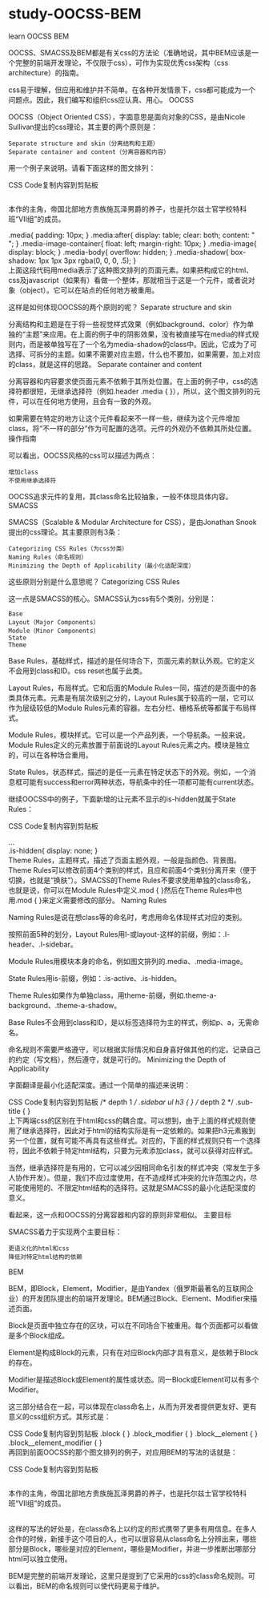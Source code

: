 # study-OOCSS-BEM
learn OOCSS BEM



OOCSS、SMACSS及BEM都是有关css的方法论（准确地说，其中BEM应该是一个完整的前端开发理论，不仅限于css），可作为实现优秀css架构（css architecture）的指南。

css易于理解，但应用和维护并不简单。在各种开发情景下，css都可能成为一个问题点。因此，我们编写和组织css应认真、用心。
OOCSS

OOCSS（Object Oriented CSS），字面意思是面向对象的CSS，是由Nicole Sullivan提出的css理论，其主要的两个原则是：

    Separate structure and skin（分离结构和主题）
    Separate container and content（分离容器和内容）

用一个例子来说明。请看下面这样的图文排列：

CSS Code复制内容到剪贴板 <div class="media media-shadow">        <div class="media-image-container">            <img class="media-image" src="rean.jpg" alt="">        </div>        <div class="media-body">            <p class="media-text">本作的主角，帝国北部地方贵族施瓦泽男爵的养子，也是托尔兹士官学校特科班“Ⅶ组”的成员。</p>        </div>    </div>       .media{        padding: 10px;    }    .media:after{        display: table;        clear: both;        content: " ";    }    .media-image-container{        float: left;        margin-right: 10px;    }    .media-image{        display: block;    }    .media-body{        overflow: hidden;    }    .media-shadow{        box-shadow: 1px 1px 3px rgba(0, 0, 0, .5);    }  
上面这段代码用media表示了这种图文排列的页面元素。如果把构成它的html、css及javascript（如果有）看做一个整体，那就相当于这是一个元件，或者说对象（object）。它可以在站点的任何地方被重用。

这样是如何体现OOCSS的两个原则的呢？
Separate structure and skin

分离结构和主题是在于将一些视觉样式效果（例如background、color）作为单独的“主题”来应用。在上面的例子中的阴影效果，没有被直接写在media的样式规则内，而是被单独写在了一个名为media-shadow的class中。因此，它成为了可选择、可拆分的主题。如果不需要对应主题，什么也不要加，如果需要，加上对应的class，就是这样的思路。
Separate container and content

分离容器和内容要求使页面元素不依赖于其所处位置。在上面的例子中，css的选择符都很短，无继承选择符（例如.header .media { }），所以，这个图文排列的元件，可以在任何地方使用，且会有一致的外观。

如果需要在特定的地方让这个元件看起来不一样一些，继续为这个元件增加class，将“不一样的部分”作为可配置的选项。元件的外观仍不依赖其所处位置。
操作指南

可以看出，OOCSS风格的css可以描述为两点：

    增加class
    不使用继承选择符

OOCSS追求元件的复用，其class命名比较抽象，一般不体现具体内容。
SMACSS

SMACSS（Scalable & Modular Architecture for CSS），是由Jonathan Snook提出的css理论。其主要原则有3条：

    Categorizing CSS Rules（为css分类）
    Naming Rules（命名规则）
    Minimizing the Depth of Applicability（最小化适配深度）

这些原则分别是什么意思呢？
Categorizing CSS Rules

这一点是SMACSS的核心。SMACSS认为css有5个类别，分别是：

    Base
    Layout（Major Components）
    Module（Minor Components）
    State
    Theme

Base Rules，基础样式，描述的是任何场合下，页面元素的默认外观。它的定义不会用到class和ID。css reset也属于此类。

Layout Rules，布局样式。它和后面的Module Rules一同，描述的是页面中的各类具体元素。元素是有层次级别之分的，Layout Rules属于较高的一层，它可以作为层级较低的Module Rules元素的容器。左右分栏、栅格系统等都属于布局样式。

Module Rules，模块样式。它可以是一个产品列表，一个导航条。一般来说，Module Rules定义的元素放置于前面说的Layout Rules元素之内。模块是独立的，可以在各种场合重用。

State Rules，状态样式，描述的是任一元素在特定状态下的外观。例如，一个消息框可能有success和error两种状态，导航条中的任一项都可能有current状态。

继续OOCSS中的例子，下面新增的让元素不显示的is-hidden就属于State Rules：

CSS Code复制内容到剪贴板 <div class="media media-shadow is-hidden">        ...    </div>       .is-hidden{        display: none;    }  
Theme Rules，主题样式，描述了页面主题外观，一般是指颜色、背景图。Theme Rules可以修改前面4个类别的样式，且应和前面4个类别分离开来（便于切换，也就是“换肤”）。SMACSS的Theme Rules不要求使用单独的class命名，也就是说，你可以在Module Rules中定义.mod { }然后在Theme Rules中也用.mod { }来定义需要修改的部分。
Naming Rules

Naming Rules是说在想class等的命名时，考虑用命名体现样式对应的类别。

按照前面5种的划分，Layout Rules用l-或layout-这样的前缀，例如：.l-header、.l-sidebar。

Module Rules用模块本身的命名，例如图文排列的.media、.media-image。

State Rules用is-前缀，例如：.is-active、.is-hidden。

Theme Rules如果作为单独class，用theme-前缀，例如.theme-a-background、.theme-a-shadow。

Base Rules不会用到class和ID，是以标签选择符为主的样式，例如p、a，无需命名。

命名规则不需要严格遵守，可以根据实际情况和自身喜好做其他的约定。记录自己的约定（写文档），然后遵守，就是可行的。
Minimizing the Depth of Applicability

字面翻译是最小化适配深度。通过一个简单的描述来说明：

CSS Code复制内容到剪贴板 /* depth 1 */   .sidebar ul h3 { }       /* depth 2 */   .sub-title { }  
上下两端css的区别在于html和css的耦合度。可以想到，由于上面的样式规则使用了继承选择符，因此对于html的结构实际是有一定依赖的。如果把h3元素搬到另一个位置，就有可能不再具有这些样式。对应的，下面的样式规则只有一个选择符，因此不依赖于特定html结构，只要为元素添加class，就可以获得对应样式。

当然，继承选择符是有用的，它可以减少因相同命名引发的样式冲突（常发生于多人协作开发）。但是，我们不应过度使用，在不造成样式冲突的允许范围之内，尽可能使用短的、不限定html结构的选择符。这就是SMACSS的最小化适配深度的意义。

看起来，这一点和OOCSS的分离容器和内容的原则非常相似。
主要目标

SMACSS着力于实现两个主要目标：

    更语义化的html和css
    降低对特定html结构的依赖

BEM

BEM，即Block，Element，Modifier，是由Yandex（俄罗斯最著名的互联网企业）的开发团队提出的前端开发理论。BEM通过Block、Element、Modifier来描述页面。

Block是页面中独立存在的区块，可以在不同场合下被重用。每个页面都可以看做是多个Block组成。

Element是构成Block的元素，只有在对应Block内部才具有意义，是依赖于Block的存在。

Modifier是描述Block或Element的属性或状态。同一Block或Element可以有多个Modifier。

这三部分结合在一起，可以体现在class命名上，从而为开发者提供更友好、更有意义的css组织方式。其形式是：

CSS Code复制内容到剪贴板 .block { }    .block_modifier { }    .block__element { }    .block__element_modifier { }  
再回到前面OOCSS的那个图文排列的例子，对应用BEM的写法的话就是：

CSS Code复制内容到剪贴板 <div class="media media_shadow">        <div class="media__image-container">            <img class="media__image" src="rean.jpg" alt="">        </div>        <div class="media__body">            <p class="media__text">本作的主角，帝国北部地方贵族施瓦泽男爵的养子，也是托尔兹士官学校特科班“Ⅶ组”的成员。</p>        </div>    </div>  
这样的写法的好处是，在class命名上以约定的形式携带了更多有用信息。在多人合作的时候，新接手这个项目的人，也可以很容易从class命名上分辨出来，哪些部分是Block，哪些是对应的Element，哪些是Modifier，并进一步推断出哪部分html可以独立使用。

BEM是完整的前端开发理论，这里只是提到了它采用的css的class命名规则。可以看出，BEM的命名规则可以使代码更易于维护。
